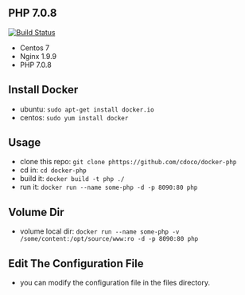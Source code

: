 ## PHP 7.0.8

[![Build Status](https://travis-ci.org/cdoco/docker-php.svg)](https://travis-ci.org/cdoco/docker-php)

* Centos 7
* Nginx 1.9.9
* PHP 7.0.8

## Install Docker
* ubuntu: `sudo apt-get install docker.io`
* centos: `sudo yum install docker`

## Usage
* clone this repo: `git clone phttps://github.com/cdoco/docker-php`
* cd in: `cd docker-php`
* build it: `docker build -t php ./`
* run it: `docker run --name some-php -d -p 8090:80 php`

## Volume Dir
* volume local dir: `docker run --name some-php -v /some/content:/opt/source/www:ro -d -p 8090:80 php`

## Edit The Configuration File
* you can modify the configuration file in the files directory.
